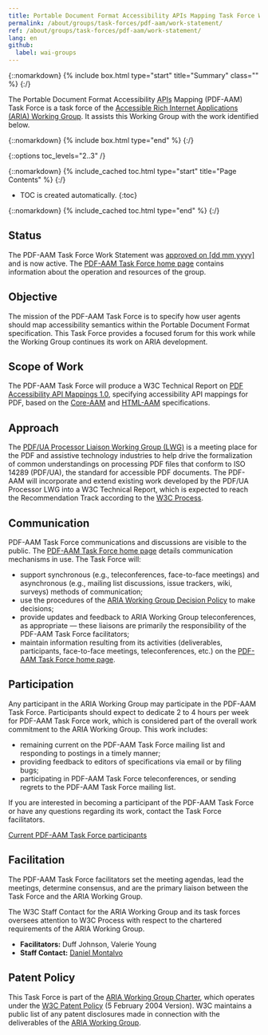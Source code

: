 ```yaml
---
title: Portable Document Format Accessibility APIs Mapping Task Force Work Statement
permalink: /about/groups/task-forces/pdf-aam/work-statement/
ref: /about/groups/task-forces/pdf-aam/work-statement/
lang: en
github:
  label: wai-groups
---
```


{::nomarkdown}
{% include box.html type="start" title="Summary" class="" %}
{:/}

The Portable Document Format Accessibility <abbr title="Application Programming Interfaces">APIs</abbr> Mapping (PDF-AAM) Task Force is a task force of the [Accessible Rich Internet Applications (ARIA) Working Group](/about/groups/ariawg/). It assists this Working Group with the work identified below.

{::nomarkdown}
{% include box.html type="end" %}
{:/}

{::options toc_levels="2..3" /}

{::nomarkdown}
{% include_cached toc.html type="start" title="Page Contents" %}
{:/}

-   TOC is created automatically.
{:toc}

{::nomarkdown}
{% include_cached toc.html type="end" %}
{:/}

## Status

The PDF-AAM Task Force Work Statement was [approved on [dd mm yyyy]](CFC_or_minutes_pointer) and is now active. The [PDF-AAM Task Force home page](/about/groups/task-forces/pdf-aam/) contains information about the operation and resources of the group.

## Objective

The mission of the PDF-AAM Task Force is to specify how user agents should map accessibility semantics within the Portable Document Format specification. This Task Force provides a focused forum for this work while the Working Group continues its work on ARIA development.

## Scope of Work

The PDF-AAM Task Force will produce a W3C Technical Report on [PDF Accessibility API Mappings 1.0](https://w3c.github.io/pdf-aam/), specifying accessibility API mappings for PDF, based on the [Core-AAM](https://www.w3.org/TR/core-aam-1.2/) and [HTML-AAM](https://www.w3.org/TR/html-aam/) specifications.

## Approach

The [PDF/UA Processor Liaison Working Group (LWG)](https://pdfa.org/community/pdf-ua-processor-lwg/) is a meeting place for the PDF and assistive technology industries to help drive the formalization of common understandings on processing PDF files that conform to ISO 14289 (PDF/UA), the standard for accessible PDF documents. The PDF-AAM will incorporate and extend existing work developed by the PDF/UA Processor LWG into a W3C Technical Report, which is expected to reach the Recommendation Track according to the [W3C Process](https://www.w3.org/policies/process/).

## Communication

PDF-AAM Task Force communications and discussions are visible to the public. The [PDF-AAM Task Force home page](/about/groups/task-forces/pdf-aam/) details communication mechanisms in use. The Task Force will:

- support synchronous (e.g., teleconferences, face-to-face meetings) and asynchronous (e.g., mailing list discussions, issue trackers, wiki, surveys) methods of communication;
- use the procedures of the [ARIA Working Group Decision Policy](/about/groups/ariawg/decision-policy/) to make decisions;
- provide updates and feedback to ARIA Working Group teleconferences, as appropriate — these liaisons are primarily the responsibility of the PDF-AAM Task Force facilitators;
- maintain information resulting from its activities (deliverables, participants, face-to-face meetings, teleconferences, etc.) on the [PDF-AAM Task Force home page](/about/groups/task-forces/practices/).

## Participation

Any participant in the ARIA Working Group may participate in the PDF-AAM Task Force. Participants should expect to dedicate 2 to 4 hours per week for PDF-AAM Task Force work, which is considered part of the overall work commitment to the ARIA Working Group. This work includes:

- remaining current on the PDF-AAM Task Force mailing list and responding to postings in a timely manner;
- providing feedback to editors of specifications via email or by filing bugs;
- participating in PDF-AAM Task Force teleconferences, or sending regrets to the PDF-AAM Task Force mailing list.

If you are interested in becoming a participant of the PDF-AAM Task Force or have any questions regarding its work, contact the Task Force facilitators.

[Current PDF-AAM Task Force participants](https://www.w3.org/groups/tf/pdf-aam/participants/)

## Facilitation

The PDF-AAM Task Force facilitators set the meeting agendas, lead the meetings, determine consensus, and are the primary liaison between the Task Force and the ARIA Working Group.

The W3C Staff Contact for the ARIA Working Group and its task forces oversees attention to W3C Process with respect to the chartered requirements of the ARIA Working Group. 

- **Facilitators:** Duff Johnson, Valerie Young
- **Staff Contact:** [Daniel Montalvo](https://www.w3.org/staff/#dmontalvo)

## Patent Policy

This Task Force is part of the [ARIA Working Group Charter](https://www.w3.org/WAI/ARIA/charter), which operates under the [W3C Patent Policy](https://www.w3.org/Consortium/Patent-Policy-20040205/) (5 February 2004 Version). W3C maintains a public list of any patent disclosures made in connection with the deliverables of the [ARIA Working Group](https://www.w3.org/2004/01/pp-impl/83726/status).
